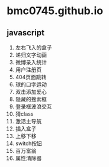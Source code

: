 # bmc0745.github.io

## javascript

1. 左右飞入的盒子
2. 递归文字动画
3. 微博录入统计
4. 用户注册页
5. 404页面跳转
6. 球的口字运动
7. 双击添加爱心
8. 隐藏的搜索框
9. 登录框波浪交互
10. 猜class
11. 激活主导航
12. 插入盒子
13. 上移下移
14. switch按钮
15. 百万富翁
16. 属性清除器
  
    
    
    
    
    
